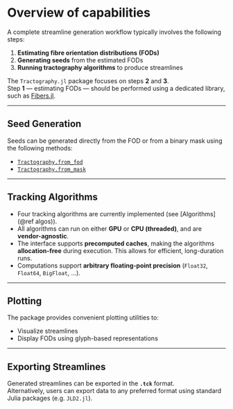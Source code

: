 # Overview of capabilities

A complete streamline generation workflow typically involves the following steps:

1. **Estimating fibre orientation distributions (FODs)**  
2. **Generating seeds** from the estimated FODs  
3. **Running tractography algorithms** to produce streamlines  

The `Tractography.jl` package focuses on steps **2** and **3**.  
Step **1** — estimating FODs — should be performed using a dedicated library, such as [Fibers.jl](https://github.com/lincbrain/Fibers.jl).

---

## Seed Generation

Seeds can be generated directly from the FOD or from a binary mask using the following methods:

- [`Tractography.from_fod`](@ref)  
- [`Tractography.from_mask`](@ref)

---

## Tracking Algorithms

- Four tracking algorithms are currently implemented (see [Algorithms](@ref algos)).  
- All algorithms can run on either **GPU** or **CPU (threaded)**, and are **vendor-agnostic**.  
- The interface supports **precomputed caches**, making the algorithms **allocation-free** during execution. This allows for efficient, long-duration runs.  
- Computations support **arbitrary floating-point precision** (`Float32`, `Float64`, `BigFloat`, ...).

---

## Plotting

The package provides convenient plotting utilities to:

- Visualize streamlines  
- Display FODs using glyph-based representations  

---

## Exporting Streamlines

Generated streamlines can be exported in the **`.tck`** format.  
Alternatively, users can export data to any preferred format using standard Julia packages (e.g. `JLD2.jl`).